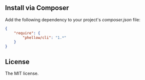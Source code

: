 ## Install via Composer

Add the following dependency to your project's _composer.json_ file:

```json
{
    "require": {
        "phellow/cli": "1.*"
    }
}
```

## License

The MIT license.